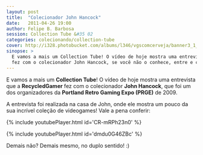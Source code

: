 ```yaml
---
layout: post
title:  "Colecionador John Hancock"
date:   2011-04-26 19:00
author: Felipe B. Barbosa
session: Collection Tube &#35 02
categories: colecionando/collection-tube
cover: http://i328.photobucket.com/albums/l346/vgscomcerveja/banner3_1_zpsplzx2idj.jpg
sinopse: >
  E vamos a mais um Collection Tube! O vídeo de hoje mostra uma entrevista que a RecycledGamer
  fez com o colecionador John Hancock, se você não o conhece, entre e confira!
---
```

E vamos a mais um **Collection Tube**! O vídeo de hoje mostra uma entrevista que a
**RecycledGamer** fez com o colecionador **John Hancock**, que foi um dos organizadores
da **Portland Retro Gaming Expo (PRGE)** de 2009.

A entrevista foi realizada na casa de John, onde ele mostra um pouco da sua incrível coleção de
videogames! Vale a pena conferir:

{% include youtubePlayer.html id='CR-mRPh23n0' %}

{% include youtubePlayer.html id='dmdu0G46ZBc' %}

Demais não? Demais mesmo, no duplo sentido! :)
